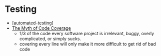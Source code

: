 Testing
=======

* [[automated-testing]]
* [The Myth of Code Coverage](https://preslav.me/2020/12/03/the-myth-of-code-coverage/)
    * 1/3 of the code every software project is irrelevant, buggy, overly complicated, or simply sucks.
    * covering every line will only make it more difficult to get rid of bad code

[//begin]: # "Autogenerated link references for markdown compatibility"
[automated-testing]: automated-testing.md "Automated Testing"
[//end]: # "Autogenerated link references"